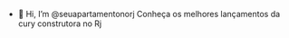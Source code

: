 - 👋 Hi, I’m @seuapartamentonorj
  Conheça os melhores  lançamentos da cury construtora no Rj
  


<!---
seuapartamentonorj/seuapartamentonorj is a ✨ special ✨ repository because its `README.md` (this file) appears on your GitHub profile.
You can click the Preview link to take a look at your changes.
--->
